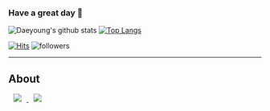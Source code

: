 ### Have a great day 👋

<!--
**eodud0582/eodud0582** is a ✨ _special_ ✨ repository because its `README.md` (this file) appears on your GitHub profile.

Here are some ideas to get you started:

- 🔭 I’m currently working on ...
- 🌱 I’m currently learning ...
- 👯 I’m looking to collaborate on ...
- 🤔 I’m looking for help with ...
- 💬 Ask me about ...
- 📫 How to reach me: ...
- 😄 Pronouns: ...
- ⚡ Fun fact: ...
-->



![Daeyoung's github stats](https://github-readme-stats.vercel.app/api?username=eodud0582&show_icons=true&theme=dark)
[![Top Langs](https://github-readme-stats.vercel.app/api/top-langs/?username=eodud0582&layout=compact&theme=dark)](https://github.com/eodud0582)

[![Hits](https://hits.seeyoufarm.com/api/count/incr/badge.svg?url=https%3A%2F%2Fgithub.com%2Feodud0582%2Fhit-counter&count_bg=%233B85EC&title_bg=%23555555&icon=&icon_color=%23E7E7E7&title=hits&edge_flat=false)](https://hits.seeyoufarm.com)
![followers](https://img.shields.io/github/followers/eodud0582?style=social)


<hr>

## About

<a href="https://velog.io/@eodud0582">
    <img 
        src="http://img.shields.io/badge/-Tech Blog-000000?style=flat&logo=Velog&link=https://velog.io/@eodud0582"
        style="height : auto; margin-left : 10px; margin-right : 10px;"/>
</a>


<a href="https://www.linkedin.com/in/eodud0582/">
    <img 
        src="http://img.shields.io/badge/-LinkedIn-blue?style=flat&logo=LinkedIn&link=https://www.linkedin.com/in/eodud0582/"
        style="height : auto; margin-left : 10px; margin-right : 10px;"/>
</a>
